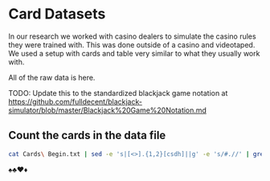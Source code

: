 # Card Datasets

In our research we worked with casino dealers to simulate the casino rules they were trained with. This was done outside of a casino and videotaped. We used a setup with cards and table very similar to what they usually work with.

All of the raw data is here.

TODO: Update this to the standardized blackjack game notation at https://github.com/fulldecent/blackjack-simulator/blob/master/Blackjack%20Game%20Notation.md

## Count the cards in the data file

```sh
cat Cards\ Begin.txt | sed -e 's|[<>].{1,2}[csdh]||g' -e 's/#.//' | grep -o '[123456789jqka]0\?[csdh]' | sort | uniq -c
```

♠♣♥♦


